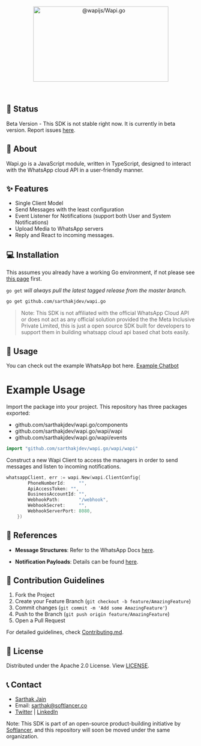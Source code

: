 <div align="center">
<br />
<p align="center">
<a href="https://wapijs.co"><img src="https://media.discordapp.net/attachments/907937769014325288/1248544029705240629/image.png?ex=66640cbd&is=6662bb3d&hm=9339e051f865880d2d8bfa7d04288f0eaeab042614aca4dd127e210377aeecb9&=&format=webp&quality=lossless&width=2261&height=1034" alt="@wapijs/Wapi.go"  height="200" width="360" /></a>
</p>
<br />
</div>

## 📌 Status

Beta Version - This SDK is not stable right now. It is currently in beta version. Report issues [here](https://github.com/sarthakjdev/wapi.go/issues).

## 📖 About

Wapi.go is a JavaScript module, written in TypeScript, designed to interact with the WhatsApp cloud API in a user-friendly manner.

## ✨ Features

- Single Client Model
- Send Messages with the least configuration
- Event Listener for Notifications (support both User and System Notifications)
- Upload Media to WhatsApp servers
- Reply and React to incoming messages.

## 💻 Installation

This assumes you already have a working Go environment, if not please see
[this page](https://golang.org/doc/install) first.

`go get` _will always pull the latest tagged release from the master branch._

```sh
go get github.com/sarthakjdev/wapi.go
```

> Note: This SDK is not affiliated with the official WhatsApp Cloud API or does not act as any official solution provided the the Meta Inclusive Private Limited, this is just a open source SDK built for developers to support them in building whatsapp cloud api based chat bots easily.

## 🚀 Usage

You can check out the example WhatsApp bot here. [Example Chatbot](./example-chat-bot/)

# Example Usage

Import the package into your project.
This repository has three packages exported:

- github.com/sarthakjdev/wapi.go/components
- github.com/sarthakjdev/wapi.go/wapi/wapi
- github.com/sarthakjdev/wapi.go/wapi/events

```go
import "github.com/sarthakjdev/wapi.go/wapi/wapi"
```

Construct a new Wapi Client to access the managers in order to send messages and listen to incoming notifications.

```go
whatsappClient, err := wapi.New(wapi.ClientConfig{
		PhoneNumberId:     "",
		ApiAccessToken: "",
		BusinessAccountId: "",
		WebhookPath:       "/webhook",
		WebhookSecret:     "",
		WebhookServerPort: 8080,
	})
```

## 🔗 References

- **Message Structures**: Refer to the WhatsApp Docs [here](https://developers.facebook.com/docs/whatsapp/cloud-api/reference/messages).

- **Notification Payloads**: Details can be found [here](https://developers.facebook.com/docs/whatsapp/cloud-api/webhooks/components).

<!-- ## 🔗 Other Links

- [Website](https://wapijs.co)
- [Documentation](https://wapijs.co/docs) -->

## 🤝 Contribution Guidelines

1. Fork the Project
2. Create your Feature Branch (`git checkout -b feature/AmazingFeature`)
3. Commit changes (`git commit -m 'Add some AmazingFeature'`)
4. Push to the Branch (`git push origin feature/AmazingFeature`)
5. Open a Pull Request

For detailed guidelines, check [Contributing.md](./CONTRIBUTING.md).

## 📜 License

Distributed under the Apache 2.0 License. View [LICENSE](./LICENSE).

## 📞 Contact

- [Sarthak Jain](https://sarthakjdev.com)
- Email: sarthak@softlancer.co
- [Twitter](https://twitter.com/sarthakjdev) | [LinkedIn](https://www.linkedin.com/in/sarthakjdev)

Note: This SDK is part of an open-source product-building initiative by [Softlancer](https://github.com/softlancerhq), and this repository will soon be moved under the same organization.
